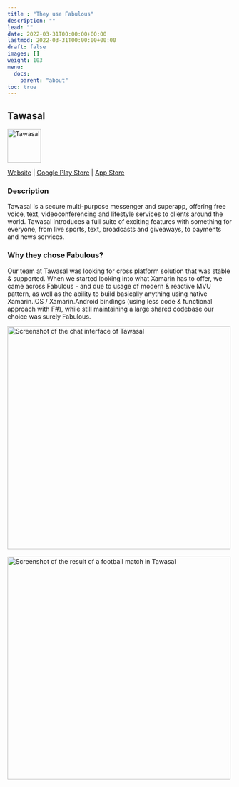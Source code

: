 ```yaml
---
title : "They use Fabulous"
description: ""
lead: ""
date: 2022-03-31T00:00:00+00:00
lastmod: 2022-03-31T00:00:00+00:00
draft: false
images: []
weight: 103
menu:
  docs:
    parent: "about"
toc: true
---
```


## Tawasal

<img alt="Tawasal" src="logo.png" height="75" />

[Website](https://www.tawasal.ae) | [Google Play Store](https://play.google.com/store/apps/details?id=com.tawasul.messenger) | [App Store](https://apps.apple.com/app/id1507761438)

### Description

Tawasal is a secure multi-purpose messenger and superapp, offering free voice, text, videoconferencing and lifestyle services to clients around the world. Tawasal introduces a full suite of exciting features with something for everyone, from live sports, text, broadcasts and giveaways, to payments and news services.

### Why they chose Fabulous?

Our team at Tawasal was looking for cross platform solution that was stable & supported. When we started looking into what Xamarin has to offer, we came across Fabulous - and due to usage of modern & reactive MVU pattern, as well as the ability to build basically anything using native Xamarin.iOS / Xamarin.Android bindings (using less code & functional approach with F#), while still maintaining a large shared codebase our choice was surely Fabulous.

<a href="../assets/apps-using-fabulous/tawasal/screenshot-2.png"><img alt="Screenshot of the chat interface of Tawasal" src="../assets/apps-using-fabulous/tawasal/screenshot-2.png" height="500" /></a>&nbsp;&nbsp;&nbsp;&nbsp;
<a href="../assets/apps-using-fabulous/tawasal/screenshot-1.png"><img alt="Screenshot of the result of a football match in Tawasal" src="../assets/apps-using-fabulous/tawasal/screenshot-1.png" height="500" /></a>
